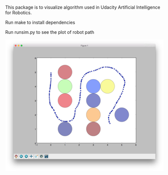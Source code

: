 This package is to visualize algorithm used in Udacity Artificial Intelligence for Robotics.

Run make to install dependencies

Run runsim.py to see the plot of robot path

![alt tag](robotPath.png)
